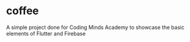 # coffee
A simple project done for Coding Minds Academy to showcase the basic elements of Flutter and Firebase

